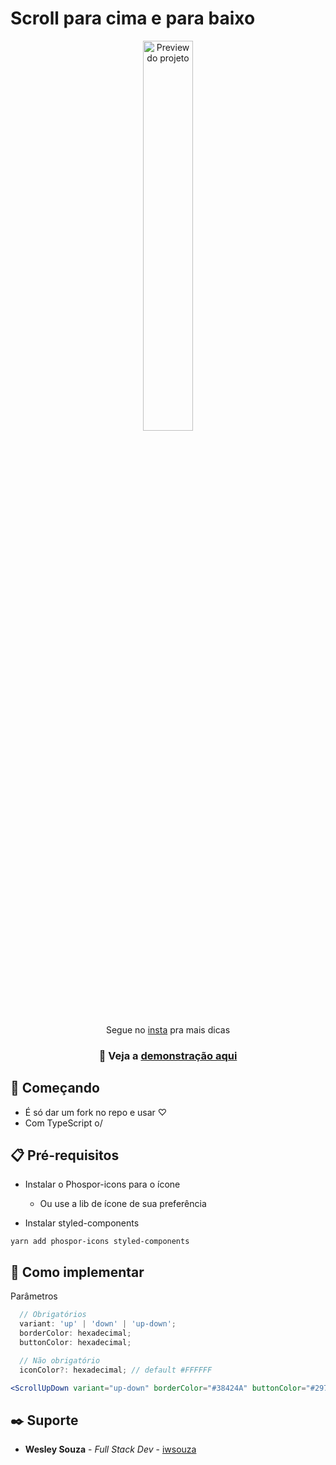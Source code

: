 # Scroll para cima e para baixo

<div align="center">
<img src="https://i.imgur.com/oXAndqI.gif" alt="Preview do projeto" width="40%"/>
</div>

<p align="center">Segue no <a href="https://instagram.com/iwsouza" target="_blank">insta</a> pra mais dicas</p>

### <p align="center"> 🧪 Veja a <a href="" target="_blank">demonstração aqui</a></p>

## 🚀 Começando

- É só dar um fork no repo e usar ♡
- Com TypeScript o/

## 📋 Pré-requisitos

- Instalar o Phospor-icons para o ícone

  - Ou use a lib de ícone de sua preferência

- Instalar styled-components

```
yarn add phospor-icons styled-components
```

## 🔧 Como implementar

Parâmetros

```ts
  // Obrigatórios
  variant: 'up' | 'down' | 'up-down';
  borderColor: hexadecimal;
  buttonColor: hexadecimal;

  // Não obrigatório
  iconColor?: hexadecimal; // default #FFFFFF
```

```jsx
<ScrollUpDown variant="up-down" borderColor="#38424A" buttonColor="#297784" iconColor="#FFFFFF">
```

## ✒️ Suporte

- **Wesley Souza** - _Full Stack Dev_ - [iwsouza](https://github.com/iwsouza)
